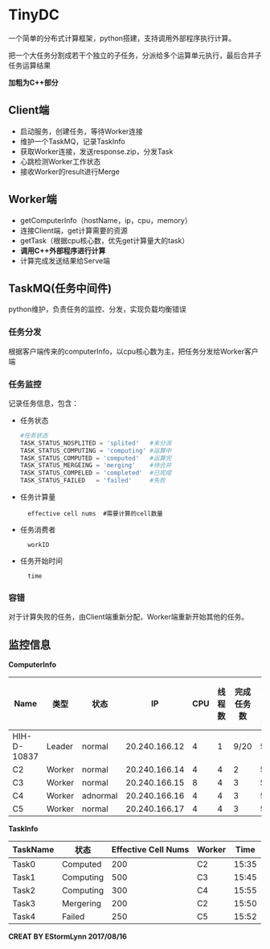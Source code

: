 ﻿# TinyDC
一个简单的分布式计算框架，python搭建，支持调用外部程序执行计算。

把一个大任务分割成若干个独立的子任务，分派给多个运算单元执行，最后合并子任务运算结果

**加粗为C++部分**
## Client端
* 启动服务，创建任务，等待Worker连接
* 维护一个TaskMQ，记录TaskInfo
* 获取Worker连接，发送response.zip，分发Task
* 心跳检测Worker工作状态
* 接收Worker的result进行Merge

## Worker端
* getComputerInfo（hostName，ip，cpu，memory）
* 连接Client端，get计算需要的资源
* getTask（根据cpu核心数，优先get计算量大的task）
* **调用C++外部程序进行计算**
* 计算完成发送结果给Serve端


## TaskMQ(任务中间件)
python维护，负责任务的监控、分发，实现负载均衡错误

### 任务分发
根据客户端传来的computerInfo，以cpu核心数为主，把任务分发给Worker客户端

### 任务监控
记录任务信息，包含：
* 任务状态
    ```Python
    #任务状态
    TASK_STATUS_NOSPLITED = 'splited'   #未分派
    TASK_STATUS_COMPUTING = 'computing' #运算中
    TASK_STATUS_COMPUTED = 'computed'   #运算完
    TASK_STATUS_MERGEING = 'merging'    #待合并
    TASK_STATUS_COMPELED = 'completed'  #已完成
    TASK_STATUS_FAILED   = 'failed'     #失败
    ```

* 任务计算量
    
        effective cell nums  #需要计算的cell数量
* 任务消费者

        workID
* 任务开始时间

        time
        
### 容错
对于计算失败的任务，由Client端重新分配，Worker端重新开始其他的任务。


## 监控信息
**ComputerInfo**

Name|类型|状态|IP|CPU|线程数|完成任务数|心跳次数
-|-|-|-|-|-|-|-
HIH-D-10837|Leader|normal|20.240.166.12|4|1|9/20|55
C2|Worker|normal|20.240.166.14|4|4|2|55
C3|Worker|normal|20.240.166.15|8|4|3|55
C4|Worker|adnormal|20.240.166.16|4|4|3|55
C5|Worker|normal|20.240.166.17|4|4|3|55

**TaskInfo**

TaskName|状态|Effective Cell Nums|Worker|Time
-|-|-|-|-
Task0|Computed|200|C2|15:35
Task1|Computing|500|C3|15:45
Task2|Computing|300|C4|15:55
Task3|Mergering|200|C2|15:50
Task4|Failed|250|C5|15:52

**CREAT BY EStormLynn 2017/08/16**
